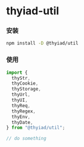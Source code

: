 # thyiad-util

### 安装

```bash
npm install -D @thyiad/util
```

### 使用

```ts
import {
  thyStr,
  thyCookie,
  thyStorage,
  thyUrl,
  thyUI,
  thyReq,
  thyRegex,
  thyEnv,
  thyDate,
} from "@thyiad/util";

// do something
```
